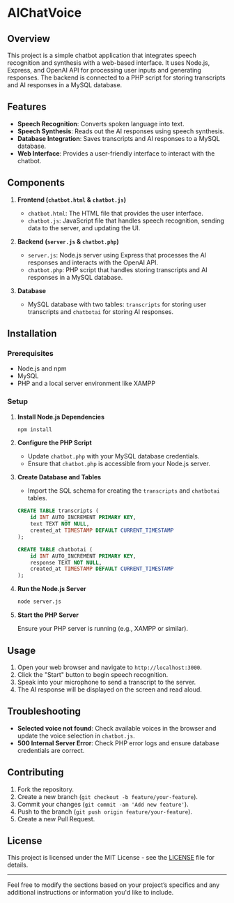 # AIChatVoice


## Overview

This project is a simple chatbot application that integrates speech recognition and synthesis with a web-based interface. It uses Node.js, Express, and OpenAI API for processing user inputs and generating responses. The backend is connected to a PHP script for storing transcripts and AI responses in a MySQL database.

## Features

- **Speech Recognition**: Converts spoken language into text.
- **Speech Synthesis**: Reads out the AI responses using speech synthesis.
- **Database Integration**: Saves transcripts and AI responses to a MySQL database.
- **Web Interface**: Provides a user-friendly interface to interact with the chatbot.

## Components

1. **Frontend (`chatbot.html` & `chatbot.js`)**
   - `chatbot.html`: The HTML file that provides the user interface.
   - `chatbot.js`: JavaScript file that handles speech recognition, sending data to the server, and updating the UI.

2. **Backend (`server.js` & `chatbot.php`)**
   - `server.js`: Node.js server using Express that processes the AI responses and interacts with the OpenAI API.
   - `chatbot.php`: PHP script that handles storing transcripts and AI responses in a MySQL database.

3. **Database**
   - MySQL database with two tables: `transcripts` for storing user transcripts and `chatbotai` for storing AI responses.

## Installation

### Prerequisites

- Node.js and npm
- MySQL
- PHP and a local server environment like XAMPP

### Setup


1. **Install Node.js Dependencies**

   ```bash
   npm install
   ```

2. **Configure the PHP Script**

   - Update `chatbot.php` with your MySQL database credentials.
   - Ensure that `chatbot.php` is accessible from your Node.js server.

3. **Create Database and Tables**

   - Import the SQL schema for creating the `transcripts` and `chatbotai` tables.

   ```sql
   CREATE TABLE transcripts (
       id INT AUTO_INCREMENT PRIMARY KEY,
       text TEXT NOT NULL,
       created_at TIMESTAMP DEFAULT CURRENT_TIMESTAMP
   );

   CREATE TABLE chatbotai (
       id INT AUTO_INCREMENT PRIMARY KEY,
       response TEXT NOT NULL,
       created_at TIMESTAMP DEFAULT CURRENT_TIMESTAMP
   );
   ```

4. **Run the Node.js Server**

   ```bash
   node server.js
   ```

5. **Start the PHP Server**

   Ensure your PHP server is running (e.g., XAMPP or similar).

## Usage

1. Open your web browser and navigate to `http://localhost:3000`.
2. Click the "Start" button to begin speech recognition.
3. Speak into your microphone to send a transcript to the server.
4. The AI response will be displayed on the screen and read aloud.

## Troubleshooting

- **Selected voice not found**: Check available voices in the browser and update the voice selection in `chatbot.js`.
- **500 Internal Server Error**: Check PHP error logs and ensure database credentials are correct.

## Contributing

1. Fork the repository.
2. Create a new branch (`git checkout -b feature/your-feature`).
3. Commit your changes (`git commit -am 'Add new feature'`).
4. Push to the branch (`git push origin feature/your-feature`).
5. Create a new Pull Request.

## License

This project is licensed under the MIT License - see the [LICENSE](LICENSE) file for details.

---

Feel free to modify the sections based on your project’s specifics and any additional instructions or information you'd like to include.
